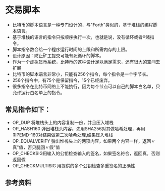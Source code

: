 # 交易脚本

- 比特币的脚本语言是一种专门设计的，与"Forth"类似的，基于堆栈的编程脚本语言。
- 基于堆栈的语言的指令只按顺序执行一次，也就是说，没有循环或者®赌指令。
- 脚本指令数会给一个程序运行时间的上限和所需内存的上限。
- 设计原因：防止矿工提交可能有死循环的脚本。
- 作为一个虚拟货币系统，比特币的这种设计足以满足需求，还有很大的空间去扩展
- 比特币的脚本语言非常小，只能有256个指令，每个指令是一个字节长。
- 256个指令中，有75个是保留指令，15个已经废弃。
- 很多指令在比特币网络上不能执行，因为每个节点可以自己的脚本白名单，只允许运行白名单上的指令。

## 常见指令如下：
* OP_DUP 将堆栈头上的内容复制一份，并且压入堆栈
* OP_HASH160 弹出堆栈头内容，先用SHA256对其做哈希处理，再用RIPEMD-160对结果做第二次哈希处理,结果压入堆栈
* OP_EQUALVERIFY 弹出堆栈头上的两项内容，如果两个内容一样，返回〃真"值，否贝腿回〃假"值
* OP_CHECKSIG用输入的公钥检查输入的签名，如果签名符合，返回真，否则返回假
* OP_CHECKMULTISIG 用提供的多个公钥检查多重签名的正确性
## 参考资料

